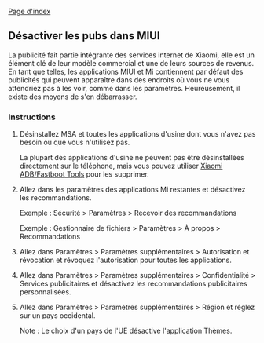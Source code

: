 [Page d'index](../)

## Désactiver les pubs dans MIUI

La publicité fait partie intégrante des services internet de Xiaomi, elle est un élément clé de leur modèle commercial et une de leurs sources de revenus. En tant que telles, les applications MIUI et Mi contiennent par défaut des publicités qui peuvent apparaître dans des endroits où vous ne vous attendriez pas à les voir, comme dans les paramètres. Heureusement, il existe des moyens de s'en débarrasser.

### Instructions

1. Désinstallez MSA et toutes les applications d'usine dont vous n'avez pas besoin ou que vous n'utilisez pas.

   La plupart des applications d'usine ne peuvent pas être désinstallées directement sur le téléphone, mais vous pouvez utiliser [Xiaomi ADB/Fastboot Tools](Desinstaller_applications_systeme.md) pour les supprimer.

2. Allez dans les paramètres des applications Mi restantes et désactivez les recommandations.

    Exemple : Sécurité > Paramètres > Recevoir des recommandations

    Exemple : Gestionnaire de fichiers > Paramètres > À propos > Recommandations

3. Allez dans Paramètres > Paramètres supplémentaires > Autorisation et révocation et révoquez l'autorisation pour toutes les applications.

4. Allez dans Paramètres > Paramètres supplémentaires > Confidentialité > Services publicitaires et désactivez les recommandations publicitaires personnalisées.

5. Allez dans Paramètres > Paramètres supplémentaires > Région et réglez sur un pays occidental.

    Note : Le choix d'un pays de l'UE désactive l'application Thèmes.